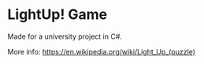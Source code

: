 # LightUp! Game
Made for a university project in C#.

More info: https://en.wikipedia.org/wiki/Light_Up_(puzzle)
